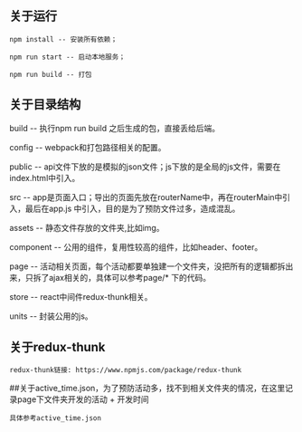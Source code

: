 ## 关于运行  

    npm install -- 安装所有依赖；  

    npm run start -- 启动本地服务；  

    npm run build -- 打包  

    
## 关于目录结构
   build -- 执行npm run build 之后生成的包，直接丢给后端。  

   config -- webpack和打包路径相关的配置。    

   public -- api文件下放的是模拟的json文件；js下放的是全局的js文件，需要在index.html中引入。   

   src -- app是页面入口；导出的页面先放在routerName中，再在routerMain中引入，最后在app.js
          中引入，目的是为了预防文件过多，造成混乱。  

   assets -- 静态文件存放的文件夹,比如img。   

   component -- 公用的组件，复用性较高的组件，比如header、footer。   

   page -- 活动相关页面，每个活动都要单独建一个文件夹，没把所有的逻辑都拆出来，只拆了ajax相关的，具体可以参考page/* 下的代码。    

   store -- react中间件redux-thunk相关。    

   units -- 封装公用的js。  

## 关于redux-thunk  

    redux-thunk链接: https://www.npmjs.com/package/redux-thunk 

##关于active_time.json，为了预防活动多，找不到相关文件夹的情况，在这里记录page下文件夹开发的活动 + 开发时间    

    具体参考active_time.json
   
   